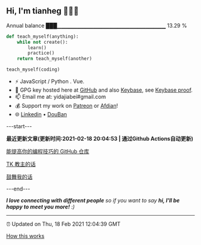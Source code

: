 
<h2>Hi, I'm tianheg 👋👨‍💻</h2>

Annual balance    ███▁▁▁▁▁▁▁▁▁▁▁▁▁▁▁▁▁▁▁▁▁▁▁▁▁▁▁   13.29 %

```python
def teach_myself(anything):
    while not create():
        learn()
        practice()
    return teach_myself(another)

teach_myself(coding)
```

- ⚡ JavaScript / Python . Vue.
- 🔑 GPG key hosted here at [GitHub](https://github.com/tianheg.gpg) and also [Keybase](https://keybase.io/yidajiabei/pgp_keys.asc), see [Keybase proof](https://gist.github.com/tianheg/1ce40c3e06eddab6bc72b87cc26ec067).
- 📫 Email me at: yidajiabei#gmail.com
- 💰 Support my work on [Patreon](https://www.patreon.com/tianheg) or [Afdian](https://afdian.net/@yidajiabei)!
- 🌐 [Linkedin](https://www.linkedin.com/in/tianheg/) &bull; [DouBan](https://www.douban.com/people/yidajiabei/)

---start---

**最近更新文章(更新时间:2021-02-18 20:04:53 | 通过Github Actions自动更新)**

[能提高你的编程技巧的 GitHub 仓库](https://blog.yidajiabei.xyz/posts/github-repositories-to-improve-your-programming-skills/)

[TK 教主的话](https://blog.yidajiabei.xyz/posts/tombkeeper-de-words/)

[鼓舞我的话](https://blog.yidajiabei.xyz/posts/encouraging-words/)

---end---

<em><b>I love connecting with different people</b> so if you want to say <b>hi, I'll be happy to meet you more!</b> :)</em>

---

⏰ Updated on Thu, 18 Feb 2021 12:04:39 GMT

[How this works](https://github.com/tianheg/tianheg/issues/1)
